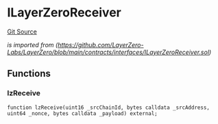 # ILayerZeroReceiver
[Git Source](https://github.com/malda-protocol/malda-lending/blob/7babde64a69e0bddbfb8ee96e52976dd39acebdd/src\interfaces\external\layerzero\ILayerZeroReceiver.sol)

*is imported from
(https://github.com/LayerZero-Labs/LayerZero/blob/main/contracts/interfaces/ILayerZeroReceiver.sol)*


## Functions
### lzReceive


```solidity
function lzReceive(uint16 _srcChainId, bytes calldata _srcAddress, uint64 _nonce, bytes calldata _payload) external;
```

